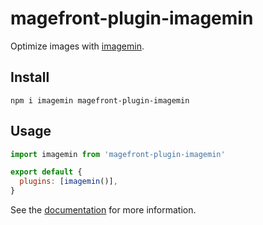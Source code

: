 # magefront-plugin-imagemin

Optimize images with [imagemin](https://github.com/imagemin/imagemin).

## Install

    npm i imagemin magefront-plugin-imagemin

## Usage

```js
import imagemin from 'magefront-plugin-imagemin'

export default {
  plugins: [imagemin()],
}
```

See the [documentation](https://ubermanu.github.io/magefront/#/plugins/imagemin) for more information.
